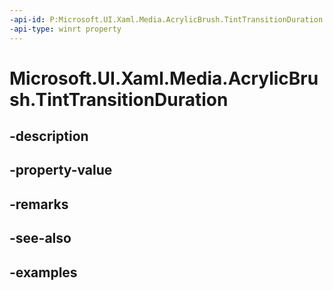 ```yaml
---
-api-id: P:Microsoft.UI.Xaml.Media.AcrylicBrush.TintTransitionDuration
-api-type: winrt property
---
```


<!-- Property syntax.
public TimeSpan TintTransitionDuration { get;  set; }
-->

# Microsoft.UI.Xaml.Media.AcrylicBrush.TintTransitionDuration

## -description

## -property-value

## -remarks

## -see-also

## -examples

